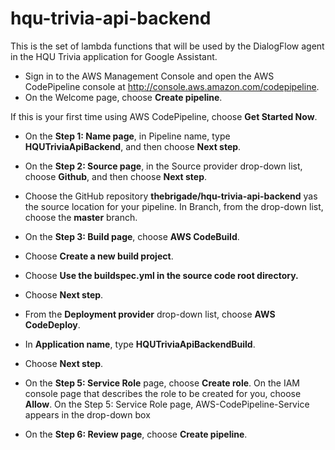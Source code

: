 # hqu-trivia-api-backend
This is the set of lambda functions that will be used by the DialogFlow agent in the HQU Trivia application for Google Assistant. 


* Sign in to the AWS Management Console and open the AWS CodePipeline console at http://console.aws.amazon.com/codepipeline.
* On the Welcome page, choose **Create pipeline**.

If this is your first time using AWS CodePipeline, choose **Get Started Now**.
* On the **Step 1: Name page**, in Pipeline name, type **HQUTriviaApiBackend**, and then choose **Next step**.

* On the **Step 2: Source page**, in the Source provider drop-down list, choose **Github**, and then choose **Next step**.

* Choose the GitHub repository **thebrigade/hqu-trivia-api-backend** yas the source location for your pipeline. In Branch, from the drop-down list, choose the **master** branch.

* On the **Step 3: Build page**,  choose **AWS CodeBuild**.
* Choose **Create a new build project**.
* Choose **Use the buildspec.yml in the source code root directory.**
* Choose **Next step**.
* From the **Deployment provider** drop-down list, choose **AWS CodeDeploy**.
* In **Application name**, type **HQUTriviaApiBackendBuild**.
* Choose **Next step**.
* On the **Step 5: Service Role** page, choose **Create role**. On the IAM console page that describes the role to be created for you, choose **Allow**. On the Step 5: Service Role page, AWS-CodePipeline-Service appears in the drop-down box
* On the **Step 6: Review page**, choose **Create pipeline**.
